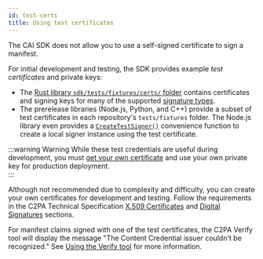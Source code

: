 ```yaml
---
id: test-certs
title: Using test certificates
---
```


The CAI SDK does not allow you to use a self-signed certificate to sign a manifest.

For initial development and testing, the SDK provides example *test certificates* and private keys:
- The [Rust library `sdk/tests/fixtures/certs/` folder](https://github.com/contentauth/c2pa-rs/tree/main/sdk/tests/fixtures/certs) contains certificates and signing keys for many of the supported [signature types](get-cert.md#signature-types).
- The prerelease libraries (Node.js, Python, and C++) provide a subset of test certificates in each repository's `tests/fixtures` folder. The Node.js library even provides a [`CreateTestSigner()`](https://github.com/contentauth/c2pa-node/blob/main/docs/README.md#createtestsigner) convenience function to create a local signer instance using the test certificate.

:::warning Warning
While these test credentials are useful during development, you must [get your own certificate](get-cert.md) and use your own private key for production deployment.  
:::

Although not recommended due to complexity and difficulty, you can create your own certificates for development and testing. Follow the requirements in the C2PA Technical Specification [X.509 Certificates](https://c2pa.org/specifications/specifications/2.1/specs/C2PA_Specification.html#x509_certificates) and [Digital Signatures](https://c2pa.org/specifications/specifications/2.1/specs/C2PA_Specification.html#_digital_signatures) sections.

For manifest claims signed with one of the test certificates, the C2PA Verify tool will display the message "The Content Credential issuer couldn't be recognized."  See [Using the Verify tool](../verify.mdx#signing-information) for more information.


